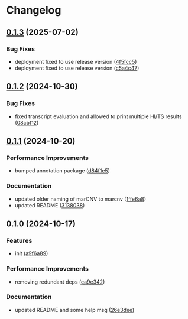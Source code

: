 # Changelog

## [0.1.3](https://github.com/geneton-ltd/genovisio_marcnv/compare/v0.1.2...v0.1.3) (2025-07-02)


### Bug Fixes

* deployment fixed to use release version ([4f5fcc5](https://github.com/geneton-ltd/genovisio_marcnv/commit/4f5fcc536befbc5191eb82349951952033dfe161))
* deployment fixed to use release version ([c5a4c47](https://github.com/geneton-ltd/genovisio_marcnv/commit/c5a4c473a139500fe8b5e2736eb690a8a5a5c6de))

## [0.1.2](https://github.com/geneton-ltd/genovisio_marcnv/compare/v0.1.1...v0.1.2) (2024-10-30)


### Bug Fixes

* fixed transcript evaluation and allowed to print multiple HI/TS results ([08cbf12](https://github.com/geneton-ltd/genovisio_marcnv/commit/08cbf120d7e36dd65d7e75b1cab33c18db2a6c2d))

## [0.1.1](https://github.com/geneton-ltd/genovisio_marcnv/compare/v0.1.0...v0.1.1) (2024-10-20)


### Performance Improvements

* bumped annotation package ([d84f1e5](https://github.com/geneton-ltd/genovisio_marcnv/commit/d84f1e5ce34c94764467f0cd4ed79f6cf69a76e7))


### Documentation

* updated older naming of marCNV to marcnv ([1ffe6a8](https://github.com/geneton-ltd/genovisio_marcnv/commit/1ffe6a85e2c7420f3c95ca23a3c5faa1b84d4c4c))
* updated README ([3138038](https://github.com/geneton-ltd/genovisio_marcnv/commit/3138038028b54143d87b74276f6ad8a503734541))

## 0.1.0 (2024-10-17)


### Features

* init ([a9f6a89](https://github.com/geneton-ltd/genovisio_marcnv/commit/a9f6a895c00657ec46fae451a3b02b747d2b3b17))


### Performance Improvements

* removing redundant deps ([ca9e342](https://github.com/geneton-ltd/genovisio_marcnv/commit/ca9e342917c798786bb55ed80dad523dfe2aa8b1))


### Documentation

* updated README and some help msg ([26e3dee](https://github.com/geneton-ltd/genovisio_marcnv/commit/26e3dee0c531df82d7b6ee37e7991980d56d0da4))
